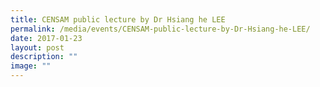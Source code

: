 ```yaml
---
title: CENSAM public lecture by Dr Hsiang he LEE
permalink: /media/events/CENSAM-public-lecture-by-Dr-Hsiang-he-LEE/
date: 2017-01-23
layout: post
description: ""
image: ""
---
```

